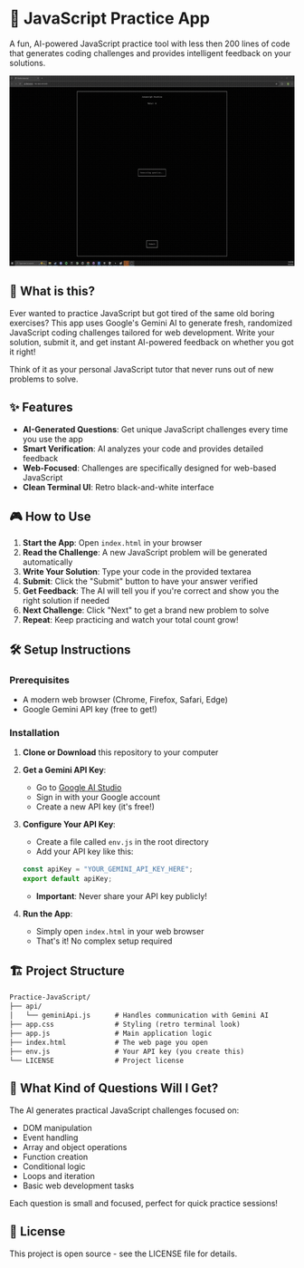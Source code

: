 # 🚀 JavaScript Practice App

A fun, AI-powered JavaScript practice tool with less then 200 lines of code that generates coding challenges and provides intelligent feedback on your solutions. 

![App Demo](Generation.gif)

## 📖 What is this?

Ever wanted to practice JavaScript but got tired of the same old boring exercises? This app uses Google's Gemini AI to generate fresh, randomized JavaScript coding challenges tailored for web development. Write your solution, submit it, and get instant AI-powered feedback on whether you got it right!

Think of it as your personal JavaScript tutor that never runs out of new problems to solve.

## ✨ Features

- **AI-Generated Questions**: Get unique JavaScript challenges every time you use the app
- **Smart Verification**: AI analyzes your code and provides detailed feedback
- **Web-Focused**: Challenges are specifically designed for web-based JavaScript
- **Clean Terminal UI**: Retro black-and-white interface 

## 🎮 How to Use

1. **Start the App**: Open `index.html` in your browser
2. **Read the Challenge**: A new JavaScript problem will be generated automatically
3. **Write Your Solution**: Type your code in the provided textarea
4. **Submit**: Click the "Submit" button to have your answer verified
5. **Get Feedback**: The AI will tell you if you're correct and show you the right solution if needed
6. **Next Challenge**: Click "Next" to get a brand new problem to solve
7. **Repeat**: Keep practicing and watch your total count grow!

## 🛠️ Setup Instructions

### Prerequisites
- A modern web browser (Chrome, Firefox, Safari, Edge)
- Google Gemini API key (free to get!)

### Installation

1. **Clone or Download** this repository to your computer

2. **Get a Gemini API Key**:
   - Go to [Google AI Studio](https://aistudio.google.com/)
   - Sign in with your Google account
   - Create a new API key (it's free!)

3. **Configure Your API Key**:
   - Create a file called `env.js` in the root directory
   - Add your API key like this:
   ```javascript
   const apiKey = "YOUR_GEMINI_API_KEY_HERE";
   export default apiKey;
   ```
   - **Important**: Never share your API key publicly!

4. **Run the App**:
   - Simply open `index.html` in your web browser
   - That's it! No complex setup required

## 🏗️ Project Structure

```
Practice-JavaScript/
├── api/
│   └── geminiApi.js      # Handles communication with Gemini AI
├── app.css               # Styling (retro terminal look)
├── app.js                # Main application logic
├── index.html            # The web page you open
├── env.js                # Your API key (you create this)
└── LICENSE               # Project license
```

## 🎯 What Kind of Questions Will I Get?

The AI generates practical JavaScript challenges focused on:
- DOM manipulation
- Event handling
- Array and object operations
- Function creation
- Conditional logic
- Loops and iteration
- Basic web development tasks

Each question is small and focused, perfect for quick practice sessions!
## 📝 License

This project is open source - see the LICENSE file for details.